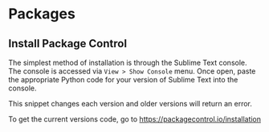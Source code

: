 # Packages

## Install Package Control
The simplest method of installation is through the Sublime Text console. The console is accessed via `View > Show Console` menu. Once open, paste the appropriate Python code for your version of Sublime Text into the console.

This snippet changes each version and older versions will return an error.

To get the current versions code, go to https://packagecontrol.io/installation

